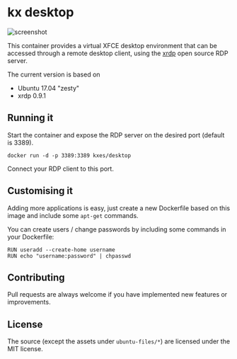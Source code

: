 # kx desktop

![screenshot](https://user-images.githubusercontent.com/5124298/30076477-d1487778-9270-11e7-8914-052630f5fccc.png)

This container provides a virtual XFCE desktop environment that can be accessed through a remote desktop client, using the [xrdp](http://www.xrdp.org/) open source RDP server.

The current version is based on

- Ubuntu 17.04 "zesty"
- xrdp 0.9.1

## Running it

Start the container and expose the RDP server on the desired port (default is 3389).

```
docker run -d -p 3389:3389 kxes/desktop
```

Connect your RDP client to this port.

## Customising it

Adding more applications is easy, just create a new Dockerfile based on this image and include some `apt-get` commands.

You can create users / change passwords by including some commands in your Dockerfile:

```
RUN useradd --create-home username
RUN echo "username:password" | chpasswd
```

## Contributing

Pull requests are always welcome if you have implemented new features or improvements.

## License

The source (except the assets under `ubuntu-files/*`) are licensed under the MIT license.
